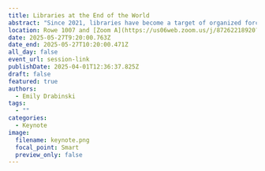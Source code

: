 ```yaml
---
title: Libraries at the End of the World
abstract: "Since 2021, libraries have become a target of organized forces seeking to suppress the stories of LGBTQIA+ and BIPOC people and our histories. Attempts to remove books from library shelves have reached record numbers while legislation in states from Florida to Idaho to Texas to Missouri have enshrined censorship into law. Such restrictions on the right to think, write, and read place libraries at the center of the fight for democracy."
location: Rowe 1007 and [Zoom A](https://us06web.zoom.us/j/87262218920?pwd=5ioya8nZ6CaAVAsMQuMeC8MpMrUzjG.1)
date: 2025-05-27T9:20:00.763Z
date_end: 2025-05-27T10:20:00.471Z
all_day: false
event_url: session-link
publishDate: 2025-04-01T12:36:37.825Z
draft: false
featured: true
authors:
  - Emily Drabinski
tags:
  - ""
categories:
  - Keynote
image:
  filename: keynote.png
  focal_point: Smart
  preview_only: false
---
```

